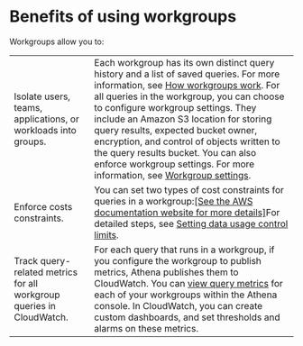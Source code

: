 # Benefits of using workgroups<a name="workgroups-benefits"></a>

Workgroups allow you to:


|  |  | 
| --- |--- |
| Isolate users, teams, applications, or workloads into groups\.  |  Each workgroup has its own distinct query history and a list of saved queries\. For more information, see [How workgroups work](user-created-workgroups.md)\. For all queries in the workgroup, you can choose to configure workgroup settings\. They include an Amazon S3 location for storing query results, expected bucket owner, encryption, and control of objects written to the query results bucket\. You can also enforce workgroup settings\. For more information, see [Workgroup settings](workgroups-settings.md)\.   | 
|  Enforce costs constraints\.  |  You can set two types of cost constraints for queries in a workgroup:[\[See the AWS documentation website for more details\]](http://docs.aws.amazon.com/athena/latest/ug/workgroups-benefits.html)For detailed steps, see [Setting data usage control limits](workgroups-setting-control-limits-cloudwatch.md)\. | 
|  Track query\-related metrics for all workgroup queries in CloudWatch\.   |  For each query that runs in a workgroup, if you configure the workgroup to publish metrics, Athena publishes them to CloudWatch\. You can [view query metrics](query-metrics-viewing.md) for each of your workgroups within the Athena console\. In CloudWatch, you can create custom dashboards, and set thresholds and alarms on these metrics\.  | 